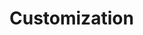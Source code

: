 <!--
 * @Date: 2024-12-15 13:18:05
 * @LastEditors: caishaofei caishaofei@stu.pku.edu.cn
 * @LastEditTime: 2024-12-15 13:21:15
 * @FilePath: /MineStudio/docs/source/online/customization.md
-->

# Customization